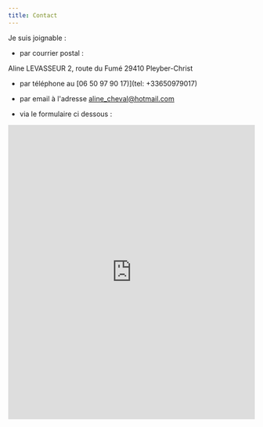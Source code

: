 ```yaml
---
title: Contact
---
```

Je suis joignable :

- par courrier postal :

Aline LEVASSEUR 
2, route du Fumé
29410 Pleyber-Christ

- par téléphone au [06 50 97 90 17)](tel: +33650979017)

- par email à l'adresse [aline_cheval@hotmail.com](mailto:aline_cheval@hotmail.com)

- via le formulaire ci dessous :

<iframe title="Contact Form" src="https://plugins.crisp.chat/urn:crisp.im:contact-form:0/contact/a88190fc-ddc6-42dd-a8eb-9f1f555a7f13" referrerpolicy="origin" sandbox="allow-forms allow-popups allow-scripts" width="100%" height="600px" frameborder="0"></iframe>